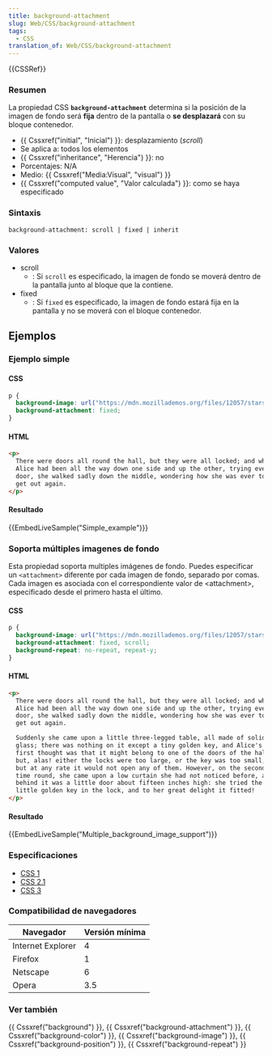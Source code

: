 ```yaml
---
title: background-attachment
slug: Web/CSS/background-attachment
tags:
  - CSS
translation_of: Web/CSS/background-attachment
---
```


{{CSSRef}}

### Resumen

La propiedad CSS **`background-attachment`** determina si la posición de la imagen de fondo será **fija** dentro de la pantalla o **se desplazará** con su bloque contenedor.

- {{ Cssxref("initial", "Inicial") }}: desplazamiento (_scroll_)
- Se aplica a: todos los elementos
- {{ Cssxref("inheritance", "Herencia") }}: no
- Porcentajes: N/A
- Medio: {{ Cssxref("Media:Visual", "visual") }}
- {{ Cssxref("computed value", "Valor calculada") }}: como se haya especificado

### Sintaxis

```
background-attachment: scroll | fixed | inherit
```

### Valores

- scroll
  - : Si `scroll` es especificado, la imagen de fondo se moverá dentro de la pantalla junto al bloque que la contiene.
- fixed
  - : Si `fixed` es especificado, la imagen de fondo estará fija en la pantalla y no se moverá con el bloque contenedor.

## Ejemplos

### Ejemplo simple

#### CSS

```css
p {
  background-image: url("https://mdn.mozillademos.org/files/12057/starsolid.gif");
  background-attachment: fixed;
}
```

#### HTML

```html
<p>
  There were doors all round the hall, but they were all locked; and when
  Alice had been all the way down one side and up the other, trying every
  door, she walked sadly down the middle, wondering how she was ever to
  get out again.
</p>
```

#### Resultado

{{EmbedLiveSample("Simple_example")}}

### Soporta múltiples imagenes de fondo

Esta propiedad soporta multiples imágenes de fondo. Puedes especificar un `<attachment>` diferente por cada imagen de fondo, separado por comas. Cada imagen es asociada con el correspondiente valor de \<attachment>, especificado desde el primero hasta el último.

#### CSS

```css
p {
  background-image: url("https://mdn.mozillademos.org/files/12057/starsolid.gif"), url("https://mdn.mozillademos.org/files/12059/startransparent.gif");
  background-attachment: fixed, scroll;
  background-repeat: no-repeat, repeat-y;
}
```

#### HTML

```html
<p>
  There were doors all round the hall, but they were all locked; and when
  Alice had been all the way down one side and up the other, trying every
  door, she walked sadly down the middle, wondering how she was ever to
  get out again.

  Suddenly she came upon a little three-legged table, all made of solid
  glass; there was nothing on it except a tiny golden key, and Alice's
  first thought was that it might belong to one of the doors of the hall;
  but, alas! either the locks were too large, or the key was too small,
  but at any rate it would not open any of them. However, on the second
  time round, she came upon a low curtain she had not noticed before, and
  behind it was a little door about fifteen inches high: she tried the
  little golden key in the lock, and to her great delight it fitted!
</p>
```

#### Resultado

{{EmbedLiveSample("Multiple_background_image_support")}}

### Especificaciones

- [CSS 1](http://www.w3.org/TR/CSS1#background-attachment)
- [CSS 2.1](http://www.w3.org/TR/CSS21/colors.html#propdef-background-attachment)
- [CSS 3](http://www.w3.org/TR/2005/WD-css3-background-20050216/#background-attachment)

### Compatibilidad de navegadores

| Navegador         | Versión mínima |
| ----------------- | -------------- |
| Internet Explorer | 4              |
| Firefox           | 1              |
| Netscape          | 6              |
| Opera             | 3.5            |

### Ver también

{{ Cssxref("background") }}, {{ Cssxref("background-attachment") }}, {{ Cssxref("background-color") }}, {{ Cssxref("background-image") }}, {{ Cssxref("background-position") }}, {{ Cssxref("background-repeat") }}
